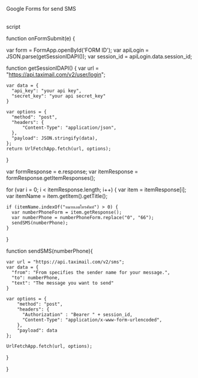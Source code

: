 Google Forms for send SMS

<br />
script

function onFormSubmit(e) {

  var form = FormApp.openById('FORM ID'); 
  var apiLogin = JSON.parse(getSessionIDAPI());
  var session_id = apiLogin.data.session_id;

  function getSessionIDAPI() {
    var url = "https://api.taximail.com/v2/user/login";

    var data = {
      "api_key": "your api key",
      "secret_key": "your api secret_key"
    }

    var options = {
      "method": "post",
      "headers": {
          "Content-Type": "application/json",
      },
      "payload": JSON.stringify(data),
    };
    return UrlFetchApp.fetch(url, options);
  }
  
  var formResponse = e.response;
  var itemResponse = formResponse.getItemResponses();
  
  for (var i = 0; i < itemResponse.length; i++) {
    var item = itemResponse[i];
    var itemName = item.getItem().getTitle();

    if (itemName.indexOf("หมายเลขโทรศัพท์") > 0) {
      var numberPhoneForm = item.getResponse();
      var numberPhone = numberPhoneForm.replace("0", "66");
      sendSMS(numberPhone);
    }

  }


  function sendSMS(numberPhone){

    var url = "https://api.taximail.com/v2/sms";
    var data = {
      "from": "From specifies the sender name for your message.",
      "to": numberPhone,
      "text": "The message you want to send"
    }

    var options = {
        "method": "post",
        "headers": {
          "Authorization" : "Bearer " + session_id,
          "Content-Type": "application/x-www-form-urlencoded",
        },
        "payload": data
    };

    UrlFetchApp.fetch(url, options);
  }
  
 
}
